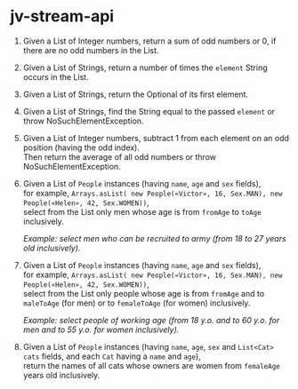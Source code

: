 # jv-stream-api

1. Given a List of Integer numbers,
   return a sum of odd numbers or 0, if there are no odd numbers in the List.  
   
2. Given a List of Strings, 
   return a number of times the `element` String occurs in the List. 
    
3. Given a List of Strings, return the Optional of its first element.  

4. Given a List of Strings, 
   find the String equal to the passed `element` or throw NoSuchElementException.
     
5. Given a List of Integer numbers,
   subtract 1 from each element on an odd position (having the odd index).  
   Then return the average of all odd numbers or throw NoSuchElementException. 
    
6. Given a List of `People` instances (having `name`, `age` and `sex` fields),  
   for example, `Arrays.asList( new People(«Victor», 16, Sex.MAN), new People(«Helen», 42, Sex.WOMEN))`,  
   select from the List only men whose age is from `fromAge` to `toAge` inclusively.  
   
   _Example: select men who can be recruited to army (from 18 to 27 years old inclusively)._
   
7. Given a List of `People` instances (having `name`, `age` and `sex` fields),  
   for example, `Arrays.asList( new People(«Victor», 16, Sex.MAN), new People(«Helen», 42, Sex.WOMEN))`,  
   select from the List only people whose age is from `fromAge` and to `maleToAge` (for men) or to `femaleToAge` (for women) inclusively.  
   
   _Example: select people of working age (from 18 y.o. and to 60 y.o. for men and to 55 y.o. for women inclusively)._
   
7. Given a List of `People` instances (having `name`, `age`, `sex` and `List<Cat> cats` fields, 
   and each `Cat` having a `name` and `age`),  
   return the names of all cats whose owners are women from `femaleAge` years old inclusively.  
